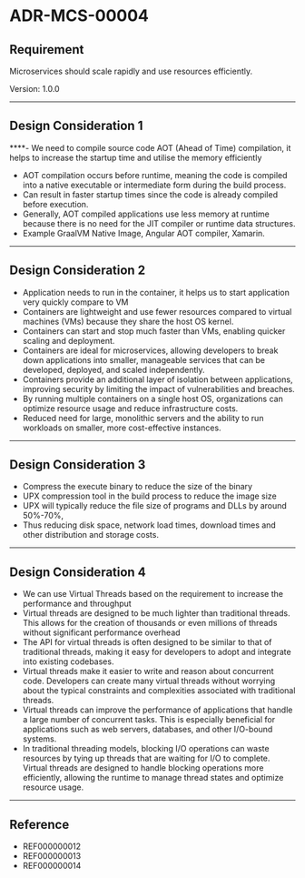 # ADR-MCS-00004

## Requirement

Microservices should scale rapidly and use resources efficiently.

Version: 1.0.0

----------
## Design Consideration 1
****- We need to compile source code AOT (Ahead of Time) compilation, it helps to increase the startup time and utilise the memory efficiently
- AOT compilation occurs before runtime, meaning the code is compiled into a native executable or intermediate form during the build process.
- Can result in faster startup times since the code is already compiled before execution.
- Generally, AOT compiled applications use less memory at runtime because there is no need for the JIT compiler or runtime data structures.
- Example GraalVM Native Image, Angular AOT compiler, Xamarin.
----------
## Design Consideration 2 
- Application needs to run in the container, it helps us to start application very quickly compare to VM
- Containers are lightweight and use fewer resources compared to virtual machines (VMs) because they share the host OS kernel.
- Containers can start and stop much faster than VMs, enabling quicker scaling and deployment.
- Containers are ideal for microservices, allowing developers to break down applications into smaller, manageable services that can be developed, deployed, and scaled independently.
- Containers provide an additional layer of isolation between applications, improving security by limiting the impact of vulnerabilities and breaches.
- By running multiple containers on a single host OS, organizations can optimize resource usage and reduce infrastructure costs.
- Reduced need for large, monolithic servers and the ability to run workloads on smaller, more cost-effective instances.
----------
## Design Consideration 3
- Compress the execute binary to reduce the size of the binary
- UPX compression tool in the build process to reduce the image size
- UPX will typically reduce the file size of programs and DLLs by around 50%-70%, 
- Thus reducing disk space, network load times, download times and other distribution and storage costs.
----------
## Design Consideration 4
- We can use Virtual Threads based on the requirement to increase the performance and throughput 
- Virtual threads are designed to be much lighter than traditional threads. This allows for the creation of thousands or even millions of threads without significant performance overhead
- The API for virtual threads is often designed to be similar to that of traditional threads, making it easy for developers to adopt and integrate into existing codebases.
- Virtual threads make it easier to write and reason about concurrent code. Developers can create many virtual threads without worrying about the typical constraints and complexities associated with traditional threads.
- Virtual threads can improve the performance of applications that handle a large number of concurrent tasks. This is especially beneficial for applications such as web servers, databases, and other I/O-bound systems.
- In traditional threading models, blocking I/O operations can waste resources by tying up threads that are waiting for I/O to complete. Virtual threads are designed to handle blocking operations more efficiently, allowing the runtime to manage thread states and optimize resource usage.
----------
## Reference
- REF000000012
- REF000000013
- REF000000014

